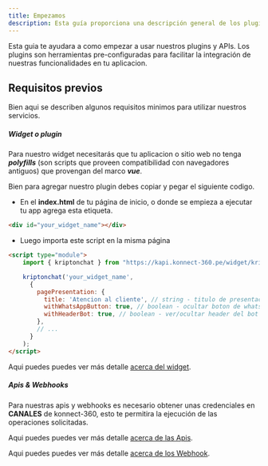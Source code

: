 ```yaml
---
title: Empezamos
description: Esta guía proporciona una descripción general de los plugins y las APIs de nuestra plataforma, ayudándote a comenzar a extender e integrarte con nuestros servicios.
---
```


Esta guia te ayudara a como empezar a usar nuestros plugins y APIs. Los plugins son herramientas pre-configuradas para facilitar la integración de nuestras funcionalidades en tu aplicacion. 

## Requisitos previos

Bien aqui se describen algunos requisitos minimos para utilizar nuestros servicios.

##### Widget o plugin

Para nuestro widget necesitarás que tu aplicacion o sitio web no tenga ***polyfills*** (son scripts que proveen compatibilidad con navegadores antiguos) que provengan del marco ***vue***.

Bien para agregar nuestro plugin debes copiar y pegar el siguiente codigo.

- En el **index.html** de tu página de inicio, o donde se empieza a ejecutar tu app agrega esta etiqueta.

```html
<div id="your_widget_name"></div>

```

- Luego importa este script en la misma página

```html
<script type="module">
    import { kriptonchat } from "https://kapi.konnect-360.pe/widget/kriptonchat.es.min.js";

    kriptonchat('your_widget_name',
      {
        pagePresentation: {
          title: 'Atencion al cliente', // string - titulo de presentación
          withWhatsAppButton: true, // boolean - ocultar boton de whatsapp
          withHeaderBot: true, // boolean - ver/ocultar header del bot
        },
        // ...
      }
    );
</script>
```
Aqui puedes puedes ver más detalle [acerca del widget](/guides/widgetbot/).


##### Apis & Webhooks

Para nuestras apis y webhooks es necesario obtener unas credenciales en **CANALES** de konnect-360, esto te permitira la ejecución de las operaciones solicitadas.


Aqui puedes puedes ver más detalle [acerca de las Apis](/auth/).

Aqui puedes puedes ver más detalle [acerca de los Webhook](/auth/).


